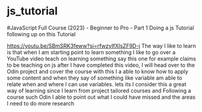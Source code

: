 # js_tutorial
#JavaScript Full Course (2023) - Beginner to Pro - Part 1
 Doing a js Tutorial following up on this
Tutorial

https://youtu.be/SBmSRK3feww?si=rfwzyIfXIsZF9D-j
The way I like to learn is that when I am starting point to learn something 
I like to go over a YouTube video teach on learning something 
 say this one for example claims to be teaching on js after I have completed
 this video, I will head over to the Odin project and cover the course with this I a
able to know how to apply some content and when they say of something like variable 
am able to relate when and where I can use variables.
 lets its I consider this a great way of learning since I learn from 
 project tailored courses and Following a course such Odin I able to 
point out what I could have missed and the areas I need to do more research
